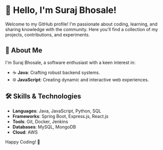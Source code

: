 # 👋 Hello, I'm Suraj Bhosale!

Welcome to my GitHub profile! I'm passionate about coding, learning, and sharing knowledge with the community. Here you'll find a collection of my projects, contributions, and experiments.

## 🚀 About Me

I'm Suraj Bhosale, a software enthusiast with a keen interest in:

- ☕ **Java**: Crafting robust backend systems.
- 🌐 **JavaScript**: Creating dynamic and interactive web experiences.

## 🛠️ Skills & Technologies

- **Languages**: Java, JavaScript, Python, SQL
- **Frameworks**: Spring Boot, Express.js, React.js
- **Tools**: Git, Docker, Jenkins
- **Databases**: MySQL, MongoDB
- **Cloud**: AWS

Happy Coding! 🚀
